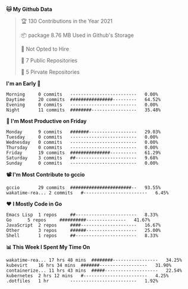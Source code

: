 <!--START_SECTION:waka-->
**🐱 My Github Data**
> 🏆 130 Contributions in the Year 2021
 >
> 📦 package 8.76 MB Used in Github's Storage
 >
> 🚫 Not Opted to Hire
 >
> 🚪 7 Public Repositories
 >
> 🔑 5 Pirvate Repositories
 >

**I'm an Early 🐤** 
```text
Morning		0 commits	-------------------------	0.00%
Daytime		20 commits	################---------	64.52%
Evening		0 commits	-------------------------	0.00%
Night		11 commits	########-----------------	35.48%
```

**📅 I'm Most Productive on Friday**
```text
Monday		9 commits	#######------------------	29.03%
Tuesday		0 commits	-------------------------	0.00%
Wednesday	0 commits	-------------------------	0.00%
Thursday	0 commits	-------------------------	0.00%
Friday		19 commits	###############----------	61.29%
Saturday	3 commits	##-----------------------	9.68%
Sunday		0 commits	-------------------------	0.00%
```

**📽 I'm Most Contribute to gccio**
```text
gccio		29 commits	#######################--	93.55%
wakatime-rea...	2 commits	#------------------------	6.45%
```


**❤ I Mostly Code in Go**

```text
Emacs Lisp	1 repos		##-----------------------	8.33%
Go		5 repos		##########---------------	41.67%
JavaScript	2 repos		####---------------------	16.67%
Other		3 repos		######-------------------	25.00%
Shell		1 repos		##-----------------------	8.33%
```

**📊 This Week I Spent My Time On**
```text
wakatime-rea...	17 hrs 48 mins	########-----------------	34.25%
kubevirt	16 hrs 34 mins	#######------------------	31.90%
containerize...	11 hrs 43 mins	#####--------------------	22.54%
kubernetes	2 hrs 12 mins	#------------------------	4.25%
.dotfiles	1 hr		-------------------------	1.92%
```

<!--END_SECTION:waka-->
